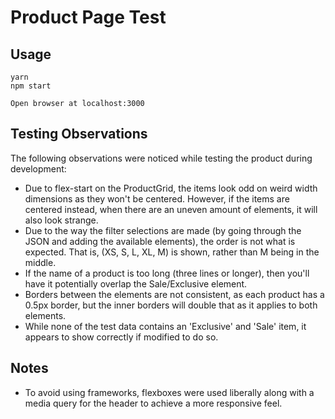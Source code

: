 # Product Page Test

## Usage
```
yarn
npm start

Open browser at localhost:3000
```

## Testing Observations
The following observations were noticed while testing the product during development:
- Due to flex-start on the ProductGrid, the items look odd on weird width dimensions as they won't be centered. However, if the items are centered instead, when there are an uneven amount of elements, it will also look strange.
- Due to the way the filter selections are made (by going through the JSON and adding the available elements), the order is not what is expected. That is, (XS, S, L, XL, M) is shown, rather than M being in the middle.
- If the name of a product is too long (three lines or longer), then you'll have it potentially overlap the Sale/Exclusive element.
- Borders between the elements are not consistent, as each product has a 0.5px border, but the inner borders will double that as it applies to both elements.
- While none of the test data contains an 'Exclusive' and 'Sale' item, it appears to show correctly if modified to do so.

## Notes
- To avoid using frameworks, flexboxes were used liberally along with a media query for the header to achieve a more responsive feel.
